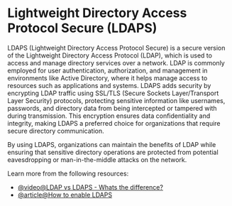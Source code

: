 # Lightweight Directory Access Protocol Secure (LDAPS)

LDAPS (Lightweight Directory Access Protocol Secure) is a secure version of the Lightweight Directory Access Protocol (LDAP), which is used to access and manage directory services over a network. LDAP is commonly employed for user authentication, authorization, and management in environments like Active Directory, where it helps manage access to resources such as applications and systems. LDAPS adds security by encrypting LDAP traffic using SSL/TLS (Secure Sockets Layer/Transport Layer Security) protocols, protecting sensitive information like usernames, passwords, and directory data from being intercepted or tampered with during transmission. This encryption ensures data confidentiality and integrity, making LDAPS a preferred choice for organizations that require secure directory communication.

By using LDAPS, organizations can maintain the benefits of LDAP while ensuring that sensitive directory operations are protected from potential eavesdropping or man-in-the-middle attacks on the network.

Learn more from the following resources:

- [@video@LDAP vs LDAPS - Whats the difference?](https://www.youtube.com/watch?v=J2qtayKzMmA)
- [@article@How to enable LDAPS](https://www.dell.com/support/kbdoc/en-uk/000212661/how-to-enable-secure-lightweight-directory-access-protocol-ldaps-on-an-active-directory-domain-controller)
